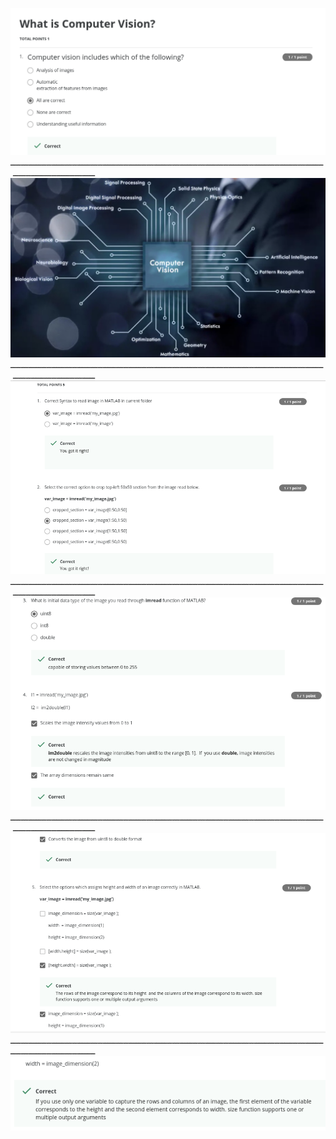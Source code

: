 ![Quiz1](https://github.com/AyaKhaledYousef/Computer-Vision-basics-Coursera/blob/main/Week%201/Images/Quiz1.png)
ـــــــــــــــــــــــــــــــــــــــــــــــــــــــــــــــــــــــــــــــــــــــــــــــــــــــــــــــــــــــــــــــــــــــــــــــــــــــــــ
![General](https://github.com/AyaKhaledYousef/Computer-Vision-basics-Coursera/blob/main/Week%201/Images/General.png)
ـــــــــــــــــــــــــــــــــــــــــــــــــــــــــــــــــــــــــــــــــــــــــــــــــــــــــــــــــــــــــــــــــــــــــــــــــــــــــــ
![q1](https://github.com/AyaKhaledYousef/Computer-Vision-basics-Coursera/blob/main/Week%201/Images/q1.png)
ـــــــــــــــــــــــــــــــــــــــــــــــــــــــــــــــــــــــــــــــــــــــــــــــــــــــــــــــــــــــــــــــــــــــــــــــــــــــــــ
![q2](https://github.com/AyaKhaledYousef/Computer-Vision-basics-Coursera/blob/main/Week%201/Images/q2.png)
ـــــــــــــــــــــــــــــــــــــــــــــــــــــــــــــــــــــــــــــــــــــــــــــــــــــــــــــــــــــــــــــــــــــــــــــــــــــــــــ
![q3](https://github.com/AyaKhaledYousef/Computer-Vision-basics-Coursera/blob/main/Week%201/Images/q3.png)
ـــــــــــــــــــــــــــــــــــــــــــــــــــــــــــــــــــــــــــــــــــــــــــــــــــــــــــــــــــــــــــــــــــــــــــــــــــــــــــ
![q4](https://github.com/AyaKhaledYousef/Computer-Vision-basics-Coursera/blob/main/Week%201/Images/q4.png)

